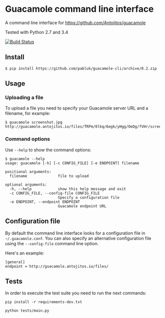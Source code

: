 # Guacamole command line interface

A command line interface for https://github.com/Antojitos/guacamole

Tested with Python 2.7 and 3.4

[![Build Status](https://travis-ci.org/Antojitos/guacamole-cli.svg)](https://travis-ci.org/Antojitos/guacamole-cli)

## Install

```
$ pip install https://github.com/pabluk/guacamole-cli/archive/0.2.zip
```

## Usage

### Uploading a file
To upload a file you need to specify your Guacamole server URL and a filename, for example:
```
$ guacamole screenshot.jpg
http://guacamole.antojitos.io/files/TRPm/0lkq/6egk/yHgg/OeDg/fVHr/screenshot.jpg
```

### Command options
Use `--help` to show the command options:
```
$ guacamole --help
usage: guacamole [-h] [-c CONFIG_FILE] [-e ENDPOINT] filename

positional arguments:
  filename              file to upload

optional arguments:
  -h, --help            show this help message and exit
  -c CONFIG_FILE, --config-file CONFIG_FILE
                        Specify a configuration file
  -e ENDPOINT, --endpoint ENDPOINT
                        Guacamole endpoint URL
```

## Configuration file
By default the command line interface looks for a configuration file in
`~/.guacamole.conf`. You can also specify an alternative configuration
file using the `--config-file` command line option.

Here's an example:
```
[general]
endpoint = http://guacamole.antojitos.io/files/
```

## Tests

In order to execute the test suite you need to run the next commands:
```
pip install -r requirements-dev.txt
```
```
python tests/main.py
```

